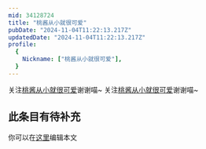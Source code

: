 ```yaml
---
mid: 34128724
title: "桃酱从小就很可爱"
pubDate: "2024-11-04T11:22:13.217Z"
updatedDate: "2024-11-04T11:22:13.217Z"
profile:
  {
    Nickname: ["桃酱从小就很可爱"],
  }
---
```


关注[桃酱从小就很可爱](https://space.bilibili.com/34128724)谢谢喵~ 关注[桃酱从小就很可爱](https://space.bilibili.com/34128724)谢谢喵~

## 此条目有待补充
你可以在[这里](https://github.com/Yuhanawa/VTuber.ICU-Content/edit/master/v/桃酱从小就很可爱/index.md)编辑本文
